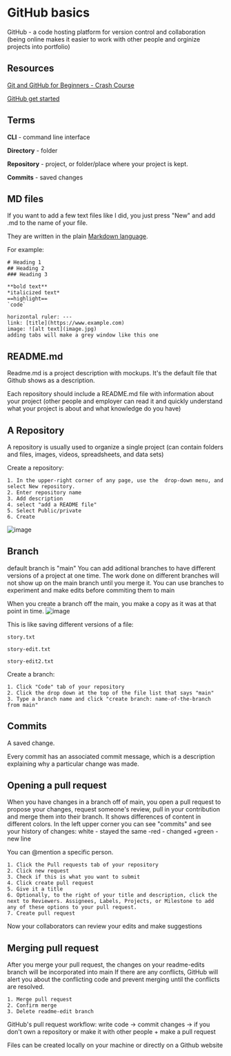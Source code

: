 # GitHub basics
GitHub - a code hosting platform for version control and collaboration (being online makes it easier to work with other people and orginize projects into portfolio)

## Resources
  [Git and GitHub for Beginners - Crash Course](https://youtu.be/RGOj5yH7evk)
  
  [GitHub get started](https://docs.github.com/en/get-started)

## Terms
  **CLI** - command line interface
  
  **Directory** - folder
  
  **Repository** - project, or folder/place where your project is kept.
  
  **Commits** - saved changes

## MD files
If you want to add a few text files like I did, you just press "New" and add .md to the name of your file.

They are written in the plain [Markdown language](https://www.markdownguide.org/cheat-sheet/).

For example:

    # Heading 1
    ## Heading 2
    ### Heading 3
    
    **bold text**
    *italicized text*
    ==highlight==
    `code`
    
    horizontal ruler: --- 
    link: [title](https://www.example.com)
    image: ![alt text](image.jpg)
    adding tabs will make a grey window like this one

## README.md
Readme.md is a project description with mockups. It's the default file that Github shows as a description.
    
Each repository should include a README.md file with information about your project (other people and employer can read it and quickly understand what your project is about and what knowledge do you have)
    
## A Repository
A repository is usually used to organize a single project (can contain folders and files, images, videos, spreadsheets, and data sets)

Create a repository:

	1. In the upper-right corner of any page, use the  drop-down menu, and select New repository.
	2. Enter repository name
	3. Add description
	4. select "add a README file"
	5. Select Public/private
	6. Create
![image](https://user-images.githubusercontent.com/64921934/200170971-cdb33f76-c231-4745-81b5-b86da942cec5.png)

## Branch
default branch is "main"
You can add aditional branches to have different versions of a project at one time.
The work done on different branches will not show up on the main branch until you merge it. You can use branches to experiment and make edits before commiting them to main

When you create a branch off the main, you make a copy as it was at that point in time.
![image](https://user-images.githubusercontent.com/64921934/200170992-9a20daa1-5a23-47f8-a6cc-1b2b7e989f9d.png)

This is like saving different versions of a file:

	story.txt
    
	story-edit.txt
    
	story-edit2.txt

Create a branch:

	1. Click "Code" tab of your repository
	2. Click the drop down at the top of the file list that says "main"
	3. Type a branch name and click "create branch: name-of-the-branch from main"

## Commits
A saved change.

Every commit has an associated commit message, which is a description explaining why a particular change was made.

## Opening a pull request
When you have changes in a branch off of main, you open a pull request to propose your changes, request someone's review, pull in your contribution and merge them into their branch.
It shows differences of content in different colors.
In the left upper corner you can see "commits" and see your history of changes:
    white - stayed the same
    -red - changed
    +green - new line

You can @mention a specific person.

	1. Click the Pull requests tab of your repository
	2. Click new request
	3. Check if this is what you want to submit
	4. Click create pull request
	5. Give it a title
	6. Optionally, to the right of your title and description, click the  next to Reviewers. Assignees, Labels, Projects, or Milestone to add any of these options to your pull request.
	7. Create pull request
Now your collaborators can review your edits and make suggestions

## Merging pull request
After you merge your pull request, the changes on your readme-edits branch will be incorporated into main
If there are any conflicts, GitHub will alert you about the conflicting code and prevent merging until the conflicts are resolved.

	1. Merge pull request
	2. Confirm merge
	3. Delete readme-edit branch


GitHub's pull request workflow: write code -> commit changes -> if you don't own a repository or make it with other people + make a pull request
							

Files can be created locally on your machine or directly on a Github website
